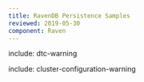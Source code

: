 ```yaml
---
title: RavenDB Persistence Samples
reviewed: 2019-05-30
component: Raven
---
```


include: dtc-warning

include: cluster-configuration-warning
